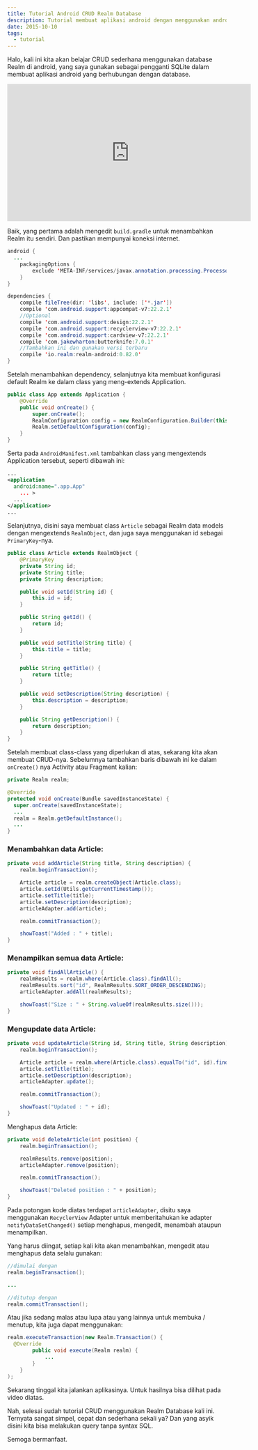 ```yaml
---
title: Tutorial Android CRUD Realm Database
description: Tutorial membuat aplikasi android dengan menggunakan android design support library.
date: 2015-10-10
tags:
  - tutorial
---
```


Halo, kali ini kita akan belajar CRUD sederhana menggunakan database Realm di android, yang saya gunakan sebagai pengganti SQLite dalam membuat aplikasi android yang berhubungan dengan database.

<div class="video">
	<iframe width="560" height="315" src="https://www.youtube.com/embed/cxeF7opnqCc" frameborder="0" allow="accelerometer; autoplay; encrypted-media; gyroscope; picture-in-picture" allowfullscreen=""></iframe>
</div>

Baik, yang pertama adalah mengedit <code>build.gradle</code> untuk menambahkan Realm itu sendiri. Dan pastikan mempunyai koneksi internet.

```java
android {
  ...
	packagingOptions {
		exclude 'META-INF/services/javax.annotation.processing.Processor'
	}
}

dependencies {
	compile fileTree(dir: 'libs', include: ['*.jar'])
	compile 'com.android.support:appcompat-v7:22.2.1'
	//Optional
	compile 'com.android.support:design:22.2.1'
	compile 'com.android.support:recyclerview-v7:22.2.1'
	compile 'com.android.support:cardview-v7:22.2.1'
	compile 'com.jakewharton:butterknife:7.0.1'
	//Tambahkan ini dan gunakan versi terbaru
	compile 'io.realm:realm-android:0.82.0'
}
```

Setelah menambahkan dependency, selanjutnya kita membuat konfigurasi default Realm ke dalam class yang meng-extends Application.

```java
public class App extends Application {
	@Override
	public void onCreate() {
		super.onCreate();
		RealmConfiguration config = new RealmConfiguration.Builder(this).build();
		Realm.setDefaultConfiguration(config);
	}
}
```

Serta pada <code>AndroidManifest.xml</code> tambahkan class yang mengextends Application tersebut, seperti dibawah ini:

```xml
...
<application
  android:name=".app.App"
	... >
  ...
</application>
...
```

Selanjutnya, disini saya membuat class <code>Article</code> sebagai Realm data models dengan mengextends <code>RealmObject</code>, dan juga saya menggunakan id sebagai <code>PrimaryKey</code>-nya.

```java
public class Article extends RealmObject {
	@PrimaryKey
	private String id;
	private String title;
	private String description;

	public void setId(String id) {
		this.id = id;
	}

	public String getId() {
		return id;
	}

	public void setTitle(String title) {
		this.title = title;
	}

	public String getTitle() {
		return title;
	}

	public void setDescription(String description) {
		this.description = description;
	}

	public String getDescription() {
		return description;
	}
}
```

Setelah membuat class-class yang diperlukan di atas, sekarang kita akan membuat CRUD-nya. Sebelumnya tambahkan baris dibawah ini ke dalam <code>onCreate()</code> nya Activity atau Fragment kalian:


```java
private Realm realm;

@Override
protected void onCreate(Bundle savedInstanceState) {
  super.onCreate(savedInstanceState);
  ...
  realm = Realm.getDefaultInstance();
  ...
}
```

### Menambahkan data Article:

```java
private void addArticle(String title, String description) {
	realm.beginTransaction();

	Article article = realm.createObject(Article.class);
	article.setId(Utils.getCurrentTimestamp());
	article.setTitle(title);
	article.setDescription(description);
	articleAdapter.add(article);

	realm.commitTransaction();

	showToast("Added : " + title);
}
```

### Menampilkan semua data Article:

```java
private void findAllArticle() {
	realmResults = realm.where(Article.class).findAll();
	realmResults.sort("id", RealmResults.SORT_ORDER_DESCENDING);
	articleAdapter.addAll(realmResults);

	showToast("Size : " + String.valueOf(realmResults.size()));
}
```

### Mengupdate data Article:

```java
private void updateArticle(String id, String title, String description) {
	realm.beginTransaction();

	Article article = realm.where(Article.class).equalTo("id", id).findFirst();
	article.setTitle(title);
	article.setDescription(description);
	articleAdapter.update();

	realm.commitTransaction();

	showToast("Updated : " + id);
}
```

Menghapus data Article:

```java
private void deleteArticle(int position) {
	realm.beginTransaction();

	realmResults.remove(position);
	articleAdapter.remove(position);

	realm.commitTransaction();

	showToast("Deleted position : " + position);
}
```

Pada potongan kode diatas terdapat <code>articleAdapter</code>, disitu saya menggunakan <code>RecyclerView</code> Adapter untuk memberitahukan ke adapter <code>notifyDataSetChanged()</code> setiap menghapus, mengedit, menambah ataupun menampilkan.

Yang harus diingat, setiap kali kita akan menambahkan, mengedit atau menghapus data selalu gunakan:

```java
//dimulai dengan
realm.beginTransaction();

...

//ditutup dengan
realm.commitTransaction();
```

Atau jika sedang malas atau lupa atau yang lainnya untuk membuka / menutup, kita juga dapat menggunakan:

```java
realm.executeTransaction(new Realm.Transaction() {
  @Override
		public void execute(Realm realm) {
			...
		}
	}
);
```

Sekarang tinggal kita jalankan aplikasinya. Untuk hasilnya bisa dilihat pada video diatas.

Nah, selesai sudah tutorial CRUD menggunakan Realm Database kali ini. Ternyata sangat simpel, cepat dan sederhana sekali ya? Dan yang asyik disini kita bisa melakukan query tanpa syntax SQL.

Semoga bermanfaat.
